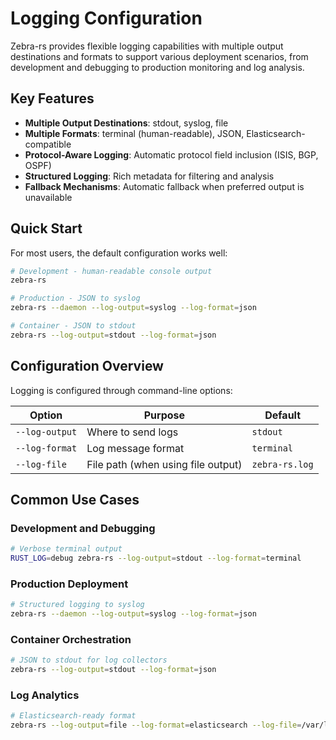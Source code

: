 # Logging Configuration

Zebra-rs provides flexible logging capabilities with multiple output destinations and formats to support various deployment scenarios, from development and debugging to production monitoring and log analysis.

## Key Features

- **Multiple Output Destinations**: stdout, syslog, file
- **Multiple Formats**: terminal (human-readable), JSON, Elasticsearch-compatible
- **Protocol-Aware Logging**: Automatic protocol field inclusion (ISIS, BGP, OSPF)
- **Structured Logging**: Rich metadata for filtering and analysis
- **Fallback Mechanisms**: Automatic fallback when preferred output is unavailable

## Quick Start

For most users, the default configuration works well:

```bash
# Development - human-readable console output
zebra-rs

# Production - JSON to syslog
zebra-rs --daemon --log-output=syslog --log-format=json

# Container - JSON to stdout
zebra-rs --log-output=stdout --log-format=json
```

## Configuration Overview

Logging is configured through command-line options:

| Option | Purpose | Default |
|--------|---------|---------|
| `--log-output` | Where to send logs | `stdout` |
| `--log-format` | Log message format | `terminal` |
| `--log-file` | File path (when using file output) | `zebra-rs.log` |

## Common Use Cases

### Development and Debugging

```bash
# Verbose terminal output
RUST_LOG=debug zebra-rs --log-output=stdout --log-format=terminal
```

### Production Deployment

```bash
# Structured logging to syslog
zebra-rs --daemon --log-output=syslog --log-format=json
```

### Container Orchestration

```bash
# JSON to stdout for log collectors
zebra-rs --log-output=stdout --log-format=json
```

### Log Analytics

```bash
# Elasticsearch-ready format
zebra-rs --log-output=file --log-format=elasticsearch --log-file=/var/log/zebra-rs.log
```